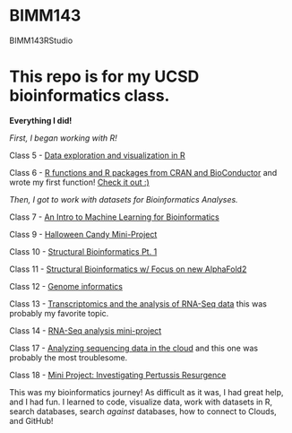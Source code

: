 # BIMM143
BIMM143RStudio

# This repo is for my UCSD bioinformatics class. 

**Everything I did!**

*First, I began working with R!*

Class 5 - [Data exploration and visualization in R](https://github.com/Jawshoewaugh/BIMM143/blob/main/class05/class05quarto.qmd)

Class 6 - [R functions and R packages from CRAN and BioConductor](https://github.com/Jawshoewaugh/BIMM143/blob/main/class6/clas06.qmd)
and wrote my first function! [Check it out :)](https://github.com/Jawshoewaugh/BIMM143/blob/main/class06hw/class06hwpdf.qmd)

*Then, I got to work with datasets for Bioinformatics Analyses.*

Class 7 - [An Intro to Machine Learning for Bioinformatics](https://github.com/Jawshoewaugh/BIMM143/blob/main/class07/Class07Lab.qmd)

Class 9 - [Halloween Candy Mini-Project](https://github.com/Jawshoewaugh/BIMM143/blob/main/class9/lab10.qmd)

Class 10 - [Structural Bioinformatics Pt. 1](https://github.com/Jawshoewaugh/BIMM143/blob/main/class9/lab10.qmd)

Class 11 - [Structural Bioinformatics w/ Focus on new AlphaFold2](https://github.com/Jawshoewaugh/BIMM143/blob/main/class11/class11.qmd)

Class 12 - [Genome informatics](https://github.com/Jawshoewaugh/BIMM143/blob/main/class12/class12hw.qmd)

Class 13 - [Transcriptomics and the analysis of RNA-Seq data](https://github.com/Jawshoewaugh/BIMM143/blob/main/class13/class13lab.qmd)
this was probably my favorite topic.

Class 14 - [RNA-Seq analysis mini-project](https://github.com/Jawshoewaugh/BIMM143/blob/main/class14/class14miniproject.qmd)

Class 17 - [Analyzing sequencing data in the cloud](https://github.com/Jawshoewaugh/BIMM143/blob/main/class17/class17.qmd)
and this one was probably the most troublesome.

Class 18 - [Mini Project: Investigating Pertussis Resurgence](https://github.com/Jawshoewaugh/BIMM143/blob/main/class18/class17.qmd)

This was my bioinformatics journey! As difficult as it was, I had great help, and I had fun. I learned to code, visualize data, work with datasets in R, search databases, search *against* databases, how to connect to Clouds, and GitHub!






